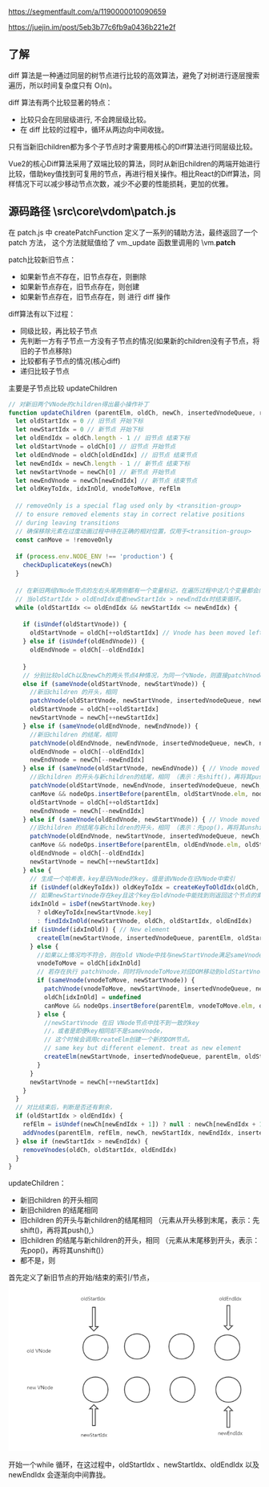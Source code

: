 https://segmentfault.com/a/1190000010090659

https://juejin.im/post/5eb3b77c6fb9a0436b221e2f

## 了解


diff 算法是一种通过同层的树节点进行比较的高效算法，避免了对树进行逐层搜索遍历，所以时间复杂度只有 O(n)。

diff 算法有两个比较显著的特点：
* 比较只会在同层级进行, 不会跨层级比较。
* 在 diff 比较的过程中，循环从两边向中间收拢。

只有当新旧children都为多个子节点时才需要用核心的Diff算法进行同层级比较。

Vue2的核心Diff算法采用了双端比较的算法，同时从新旧children的两端开始进行比较，借助key值找到可复用的节点，再进行相关操作。相比React的Diff算法，同样情况下可以减少移动节点次数，减少不必要的性能损耗，更加的优雅。

## 源码路径 \src\core\vdom\patch.js
在 patch.js 中 createPatchFunction 定义了一系列的辅助方法，最终返回了一个 patch 方法，
这个方法就赋值给了 vm._update 函数里调用的 \vm.__patch__

patch比较新旧节点：
* 如果新节点不存在，旧节点存在，则删除
* 如果新节点存在，旧节点存在，则创建
* 如果新节点存在，旧节点存在，则 进行 diff 操作


diff算法有以下过程：

* 同级比较，再比较子节点
* 先判断一方有子节点一方没有子节点的情况(如果新的children没有子节点，将旧的子节点移除)
* 比较都有子节点的情况(核心diff)
* 递归比较子节点

主要是子节点比较 updateChildren 
```js
// 对新旧两个VNode的children得出最小操作补丁
function updateChildren (parentElm, oldCh, newCh, insertedVnodeQueue, removeOnly) {
  let oldStartIdx = 0 // 旧节点 开始下标
  let newStartIdx = 0 // 新节点 开始下标
  let oldEndIdx = oldCh.length - 1 // 旧节点 结束下标
  let oldStartVnode = oldCh[0] // 旧节点 开始节点
  let oldEndVnode = oldCh[oldEndIdx] // 旧节点 结束节点
  let newEndIdx = newCh.length - 1 // 新节点 结束下标
  let newStartVnode = newCh[0] // 新节点 开始节点
  let newEndVnode = newCh[newEndIdx] // 新节点 结束节点
  let oldKeyToIdx, idxInOld, vnodeToMove, refElm

  // removeOnly is a special flag used only by <transition-group>
  // to ensure removed elements stay in correct relative positions
  // during leaving transitions
  // 确保移除元素在过度动画过程中待在正确的相对位置，仅用于<transition-group>
  const canMove = !removeOnly

  if (process.env.NODE_ENV !== 'production') {
    checkDuplicateKeys(newCh)
  }

  // 在新旧两组VNode节点的左右头尾两侧都有一个变量标记，在遍历过程中这几个变量都会向中间靠拢。
  // 当oldStartIdx > oldEndIdx或者newStartIdx > newEndIdx时结束循环。
  while (oldStartIdx <= oldEndIdx && newStartIdx <= newEndIdx) {

    if (isUndef(oldStartVnode)) {
      oldStartVnode = oldCh[++oldStartIdx] // Vnode has been moved left
    } else if (isUndef(oldEndVnode)) {
      oldEndVnode = oldCh[--oldEndIdx]

    }
    // 分别比较oldCh以及newCh的两头节点4种情况，为同一个VNode，则直接patchVnode
    else if (sameVnode(oldStartVnode, newStartVnode)) {
      //新旧children 的开头，相同
      patchVnode(oldStartVnode, newStartVnode, insertedVnodeQueue, newCh, newStartIdx)
      oldStartVnode = oldCh[++oldStartIdx]
      newStartVnode = newCh[++newStartIdx]
    } else if (sameVnode(oldEndVnode, newEndVnode)) {
      //新旧children 的结尾，相同
      patchVnode(oldEndVnode, newEndVnode, insertedVnodeQueue, newCh, newEndIdx)
      oldEndVnode = oldCh[--oldEndIdx]
      newEndVnode = newCh[--newEndIdx]
    } else if (sameVnode(oldStartVnode, newEndVnode)) { // Vnode moved right
      //旧children 的开头与新children的结尾，相同 （表示：先shift()，再将其push()）
      patchVnode(oldStartVnode, newEndVnode, insertedVnodeQueue, newCh, newEndIdx)
      canMove && nodeOps.insertBefore(parentElm, oldStartVnode.elm, nodeOps.nextSibling(oldEndVnode.elm))
      oldStartVnode = oldCh[++oldStartIdx]
      newEndVnode = newCh[--newEndIdx]
    } else if (sameVnode(oldEndVnode, newStartVnode)) { // Vnode moved left
      //旧children 的结尾与新children的开头，相同 （表示：先pop()，再将其unshift()）
      patchVnode(oldEndVnode, newStartVnode, insertedVnodeQueue, newCh, newStartIdx)
      canMove && nodeOps.insertBefore(parentElm, oldEndVnode.elm, oldStartVnode.elm)
      oldEndVnode = oldCh[--oldEndIdx]
      newStartVnode = newCh[++newStartIdx]
    } else {
      // 生成一个哈希表，key是旧VNode的key，值是该VNode在旧VNode中索引
      if (isUndef(oldKeyToIdx)) oldKeyToIdx = createKeyToOldIdx(oldCh, oldStartIdx, oldEndIdx)
      // 如果newStartVnode存在key且这个key在oldVnode中能找到则返回这个节点的索引
      idxInOld = isDef(newStartVnode.key)
        ? oldKeyToIdx[newStartVnode.key]
        : findIdxInOld(newStartVnode, oldCh, oldStartIdx, oldEndIdx)
      if (isUndef(idxInOld)) { // New element
        createElm(newStartVnode, insertedVnodeQueue, parentElm, oldStartVnode.elm, false, newCh, newStartIdx)
      } else {
        //如果以上情况均不符合，则在old VNode中找与newStartVnode满足sameVnode的vnodeToMove，
        vnodeToMove = oldCh[idxInOld]
        // 若存在执行 patchVnode，同时将vnodeToMove对应DOM移动到oldStartVnode对应的DOM的前⾯。
        if (sameVnode(vnodeToMove, newStartVnode)) {
          patchVnode(vnodeToMove, newStartVnode, insertedVnodeQueue, newCh, newStartIdx)
          oldCh[idxInOld] = undefined
          canMove && nodeOps.insertBefore(parentElm, vnodeToMove.elm, oldStartVnode.elm)
        } else {
          //newStartVnode 在旧 VNode节点中找不到一致的key
          //，或者是即便key相同却不是sameVnode，
          // 这个时候会调用createElm创建一个新的DOM节点。
          // same key but different element. treat as new element
          createElm(newStartVnode, insertedVnodeQueue, parentElm, oldStartVnode.elm, false, newCh, newStartIdx)
        }
      }
      newStartVnode = newCh[++newStartIdx]
    }
  }
  // 对比结束后，判断是否还有剩余，
  if (oldStartIdx > oldEndIdx) {
    refElm = isUndef(newCh[newEndIdx + 1]) ? null : newCh[newEndIdx + 1].elm
    addVnodes(parentElm, refElm, newCh, newStartIdx, newEndIdx, insertedVnodeQueue)
  } else if (newStartIdx > newEndIdx) {
    removeVnodes(oldCh, oldStartIdx, oldEndIdx)
  }
}
```
updateChildren：
* 新旧children 的开头相同
* 新旧children 的结尾相同
* 旧children 的开头与新children的结尾相同 （元素从开头移到末尾，表示：先shift()，再将其push(),）
* 旧children 的结尾与新children的开头，相同 （元素从末尾移到开头，表示：先pop()，再将其unshift()）
* 都不是，则

首先定义了新旧节点的开始/结束的索引/节点，
![](/img/Vue/diff/1.png)

开始一个while 循环，在这过程中，oldStartIdx 、newStartIdx、oldEndIdx 以及 newEndIdx 会逐渐向中间靠拢。